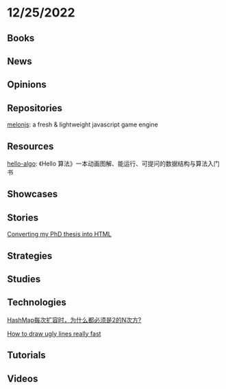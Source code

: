 # 12/25/2022

## Books

## News

## Opinions

## Repositories
[melonjs](https://github.com/melonjs/melonJS): a fresh & lightweight javascript game engine

## Resources
[hello-algo](https://github.com/krahets/hello-algo): 《Hello 算法》一本动画图解、能运行、可提问的数据结构与算法入门书

## Showcases

## Stories
[Converting my PhD thesis into HTML](https://desfontain.es/privacy/latex-to-html.html)

## Strategies

## Studies

## Technologies
[HashMap每次扩容时，为什么都必须是2的N次方?](https://juejin.cn/post/7177982041089605693)

[How to draw ugly lines really fast](https://cohost.org/tomforsyth/post/648716-how-to-draw-ugly-lin)

## Tutorials

## Videos
